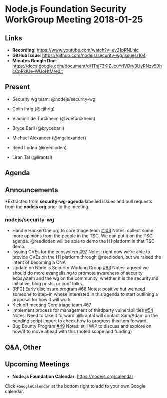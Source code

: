 # Node.js Foundation Security WorkGroup Meeting 2018-01-25

## Links

* **Recording**:  https://www.youtube.com/watch?v=ev21pRNLhlc
* **GitHub Issue**: https://github.com/nodejs/security-wg/issues/104
* **Minutes Google Doc**: https://docs.google.com/document/d/1Tnj73KlZJcuYrlVDry3UyRNzv50hcCpRxlUe-WUoHtM/edit

## Present

* Security wg team: @nodejs/security-wg

* Colin Ihrig (@cjihrig)
* Vladimir de Turckheim (@vdeturckheim)
* Bryce Baril (@brycebaril)
* Michael Alexander (@mgalexander)
* Reed Loden (@reedloden)
* Liran Tal (@lirantal)

## Agenda

## Announcements

*Extracted from **security-wg-agenda** labelled issues and pull requests from the **nodejs org** prior to the meeting.

### nodejs/security-wg

* Handle HackerOne org to core triage team [#103](https://github.com/nodejs/security-wg/issues/103)
Notes: collect some more opinions from the people in the TSC. We can put it on the TSC agenda. @reedloden will be able to demo the H1 platform in that TSC demo.
* Issuing CVEs for the ecosystem [#97](https://github.com/nodejs/security-wg/issues/97)
Notes: right now we’re able to provide CVEs on the H1 platform through @reedloden, but we raised the intent of becoming a CNA
* Update on Node.js Security Working Group
 [#83](https://github.com/nodejs/security-wg/issues/83)
Notes: agreed we should do more evangelising to promote awareness of security ecosystem and the wg on the community, whether it is the security.md initiative, blog posts, or conf talks.
* \[RFC\] Early disclosure program  [#68](https://github.com/nodejs/security-wg/issues/68)
Notes: positive but we need someone to step-in whose interested in this agenda to start outlining a proposal for how it will work
* Kick off meeting Core triage team [#67](https://github.com/nodejs/security-wg/issues/67)
* Implement process for management of thirdparty vulnerabilities [#54](https://github.com/nodejs/security-wg/issues/54)
Notes: Need to take it forward. @lirantal will contact Sam/Adam on the pending script import to check how to progress this item forward.
* Bug Bounty Program [#49](https://github.com/nodejs/security-wg/issues/49)
Notes: still WIP to discuss and explore on how/if to move ahead with this (noted scope and funding)


## Q&A, Other

## Upcoming Meetings

* **Node.js Foundation Calendar**: https://nodejs.org/calendar

Click `+GoogleCalendar` at the bottom right to add to your own Google calendar.
